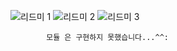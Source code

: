 ![리드미 1](https://github.com/user-attachments/assets/2f4a049e-da83-4aea-b749-01584708c5e1)
![리드미 2](https://github.com/user-attachments/assets/f64942e4-9ff9-4b74-882e-12cf45b72332)
![리드미 3](https://github.com/user-attachments/assets/aafaff45-5a4c-48ed-b952-c82074d1d244)


            모듈 은 구현하지 못했습니다...^^:
